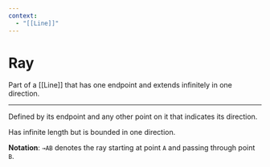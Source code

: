 ```yaml
---
context:
  - "[[Line]]"
---
```


# Ray

Part of a [[Line]] that has one endpoint and extends infinitely in one direction.

---

Defined by its endpoint and any other point on it that indicates its direction.

Has infinite length but is bounded in one direction.

**Notation**: `→AB` denotes the ray starting at point `A` and passing through point `B`.
